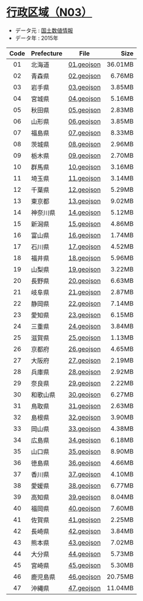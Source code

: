 # [行政区域（N03）](http://nlftp.mlit.go.jp/ksj/gml/datalist/KsjTmplt-N03.html)

- データ元 : [国土数値情報](http://nlftp.mlit.go.jp/ksj/)
- データ年 : 2015年

| Code | Prefecture | File | Size |
|:----:| ---------- |:----:| ----:|
| 01 | 北海道 | [01.geojson](./json/01.geojson) | 36.01MB |
| 02 | 青森県 | [02.geojson](./json/02.geojson) | 6.76MB |
| 03 | 岩手県 | [03.geojson](./json/03.geojson) | 3.85MB |
| 04 | 宮城県 | [04.geojson](./json/04.geojson) | 5.16MB |
| 05 | 秋田県 | [05.geojson](./json/05.geojson) | 2.83MB |
| 06 | 山形県 | [06.geojson](./json/06.geojson) | 3.85MB |
| 07 | 福島県 | [07.geojson](./json/07.geojson) | 8.33MB |
| 08 | 茨城県 | [08.geojson](./json/08.geojson) | 2.96MB |
| 09 | 栃木県 | [09.geojson](./json/09.geojson) | 2.70MB |
| 10 | 群馬県 | [10.geojson](./json/10.geojson) | 3.16MB |
| 11 | 埼玉県 | [11.geojson](./json/11.geojson) | 3.14MB |
| 12 | 千葉県 | [12.geojson](./json/12.geojson) | 5.29MB |
| 13 | 東京都 | [13.geojson](./json/13.geojson) | 9.02MB |
| 14 | 神奈川県 | [14.geojson](./json/14.geojson) | 5.12MB |
| 15 | 新潟県 | [15.geojson](./json/15.geojson) | 4.86MB |
| 16 | 富山県 | [16.geojson](./json/16.geojson) | 1.74MB |
| 17 | 石川県 | [17.geojson](./json/17.geojson) | 4.52MB |
| 18 | 福井県 | [18.geojson](./json/18.geojson) | 5.96MB |
| 19 | 山梨県 | [19.geojson](./json/19.geojson) | 3.22MB |
| 20 | 長野県 | [20.geojson](./json/20.geojson) | 6.63MB |
| 21 | 岐阜県 | [21.geojson](./json/21.geojson) | 2.87MB |
| 22 | 静岡県 | [22.geojson](./json/22.geojson) | 7.14MB |
| 23 | 愛知県 | [23.geojson](./json/23.geojson) | 6.15MB |
| 24 | 三重県 | [24.geojson](./json/24.geojson) | 3.84MB |
| 25 | 滋賀県 | [25.geojson](./json/25.geojson) | 1.13MB |
| 26 | 京都府 | [26.geojson](./json/26.geojson) | 4.65MB |
| 27 | 大阪府 | [27.geojson](./json/27.geojson) | 2.19MB |
| 28 | 兵庫県 | [28.geojson](./json/28.geojson) | 2.92MB |
| 29 | 奈良県 | [29.geojson](./json/29.geojson) | 2.22MB |
| 30 | 和歌山県 | [30.geojson](./json/30.geojson) | 6.27MB |
| 31 | 鳥取県 | [31.geojson](./json/31.geojson) | 2.63MB |
| 32 | 島根県 | [32.geojson](./json/32.geojson) | 3.90MB |
| 33 | 岡山県 | [33.geojson](./json/33.geojson) | 4.38MB |
| 34 | 広島県 | [34.geojson](./json/34.geojson) | 6.18MB |
| 35 | 山口県 | [35.geojson](./json/35.geojson) | 8.90MB |
| 36 | 徳島県 | [36.geojson](./json/36.geojson) | 4.66MB |
| 37 | 香川県 | [37.geojson](./json/37.geojson) | 4.10MB |
| 38 | 愛媛県 | [38.geojson](./json/38.geojson) | 6.77MB |
| 39 | 高知県 | [39.geojson](./json/39.geojson) | 8.04MB |
| 40 | 福岡県 | [40.geojson](./json/40.geojson) | 7.60MB |
| 41 | 佐賀県 | [41.geojson](./json/41.geojson) | 2.25MB |
| 42 | 長崎県 | [42.geojson](./json/42.geojson) | 3.84MB |
| 43 | 熊本県 | [43.geojson](./json/43.geojson) | 7.02MB |
| 44 | 大分県 | [44.geojson](./json/44.geojson) | 5.73MB |
| 45 | 宮崎県 | [45.geojson](./json/45.geojson) | 5.30MB |
| 46 | 鹿児島県 | [46.geojson](./json/46.geojson) | 20.75MB |
| 47 | 沖縄県 | [47.geojson](./json/47.geojson) | 11.04MB |
